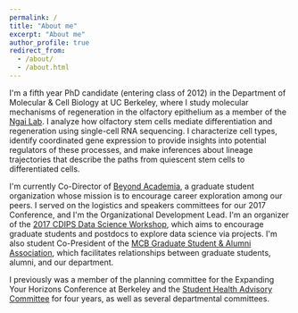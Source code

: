 ```yaml
---
permalink: /
title: "About me"
excerpt: "About me"
author_profile: true
redirect_from: 
  - /about/
  - /about.html
---
```


I'm a fifth year PhD candidate (entering class of 2012) in the Department of Molecular & Cell Biology at UC Berkeley, where I study molecular mechanisms of regeneration in the olfactory epithelium as a member of the [Ngai Lab](https://sites.google.com/site/ngaineuro/). I analyze how olfactory stem cells mediate differentiation and regeneration using single-cell RNA sequencing. I characterize cell types, identify coordinated gene expression to provide insights into potential regulators of these processes, and make inferences about lineage trajectories that describe the paths from quiescent stem cells to differentiated cells.

I'm currently Co-Director of [Beyond Academia](beyondacademia.org), a graduate student organization whose mission is to encourage career exploration among our peers. I served on the logistics and speakers committees for our 2017 Conference, and I'm the Organizational Development Lead. I'm an organizer of the [2017 CDIPS Data Science Workshop](cdips.physics.berkeley.edu/2017-cdips-data-science-workshop), which aims to encourage graduate students and postdocs to explore data science via projects. I'm also student Co-President of the [MCB Graduate Student & Alumni Association](mcb.berkeley.edu/group/mcb_alumni), which facilitates relationships between graduate students, alumni, and our department. 

I previously was a member of the planning committee for the Expanding Your Horizons Conference at Berkeley and the [Student Health Advisory Committee](https://uhs.berkeley.edu/shac) for four years, as well as several departmental committees.
